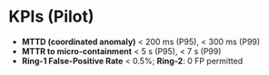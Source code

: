 # KPIs (Pilot)
- **MTTD (coordinated anomaly)** < 200 ms (P95), < 300 ms (P99)
- **MTTR to micro-containment** < 5 s (P95), < 7 s (P99)
- **Ring-1 False-Positive Rate** < 0.5%; **Ring-2**: 0 FP permitted
